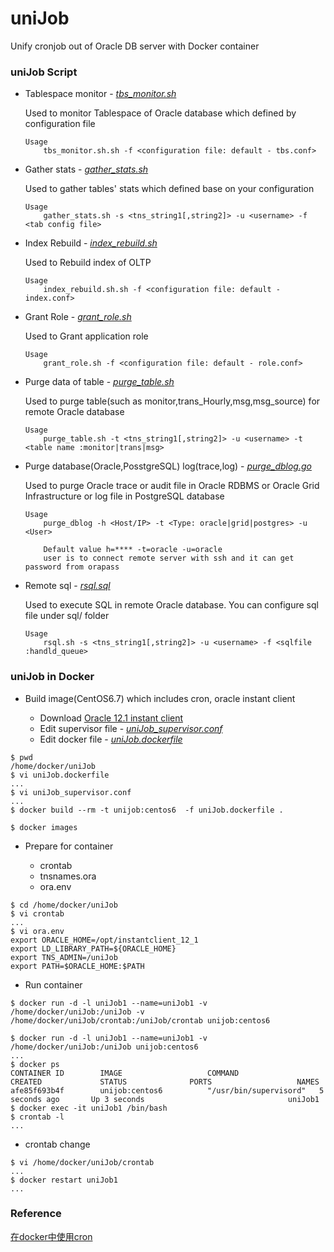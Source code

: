 # uniJob
Unify cronjob out of Oracle DB server with Docker container
 
### uniJob Script

* Tablespace monitor - *[tbs_monitor.sh](tbs_monitor.sh)*

	Used to monitor Tablespace of Oracle database which defined by configuration file  
	
	```
	Usage
		tbs_monitor.sh.sh -f <configuration file: default - tbs.conf>
	```
	
* Gather stats - *[gather_stats.sh](gather_stats.sh)*

	Used to gather tables' stats which defined base on your configuration
	
	```
	Usage
		gather_stats.sh -s <tns_string1[,string2]> -u <username> -f <tab config file>
	```
	
* Index Rebuild - *[index_rebuild.sh](index_rebuild.sh)*
	
	Used to Rebuild index of OLTP
	
	```
	Usage
		index_rebuild.sh.sh -f <configuration file: default - index.conf>
	```
	
* Grant Role - *[grant_role.sh](grant_role.sh)*

	Used to Grant application role
	
	```
	Usage 
		grant_role.sh -f <configuration file: default - role.conf>
	```
	
* Purge data of table - *[purge_table.sh](purge_table.sh)*

	Used to purge table(such as monitor,trans_Hourly,msg,msg_source) for remote Oracle database 
	
	```	
	Usage
		purge_table.sh -t <tns_string1[,string2]> -u <username> -t <table name :monitor|trans|msg>
	```
	
* Purge database(Oracle,PosstgreSQL) log(trace,log) - *[purge_dblog.go](purge_dblog.go)*

	Used to purge Oracle trace or audit file in Oracle RDBMS or Oracle Grid Infrastructure or log file in PostgreSQL database
	
	```
	Usage
		purge_dblog -h <Host/IP> -t <Type: oracle|grid|postgres> -u <User>
		
		Default value h=**** -t=oracle -u=oracle   
		user is to connect remote server with ssh and it can get password from orapass
	```	
* Remote sql - *[rsql.sql](rsql.sh)*
	
	Used to execute SQL in remote Oracle database. You can configure sql file under sql/ folder
	
	```
	Usage
		rsql.sh -s <tns_string1[,string2]> -u <username> -f <sqlfile :handld_queue>
	```
	
### uniJob in Docker

* Build image(CentOS6.7) which includes cron, oracle instant client

	- Download [Oracle 12.1 instant client](http://www.oracle.com/technetwork/topics/linuxx86-64soft-092277.html)
	- Edit supervisor file - *[uniJob_supervisor.conf](uniJob_supervisor.conf)*
	- Edit docker file - *[uniJob.dockerfile](uniJob.dockerfile)*
	
```command
$ pwd
/home/docker/uniJob
$ vi uniJob.dockerfile
...
$ vi uniJob_supervisor.conf
...
$ docker build --rm -t unijob:centos6  -f uniJob.dockerfile .

$ docker images

```

* Prepare for container

	- crontab
	- tnsnames.ora
	- ora.env
	
```command
$ cd /home/docker/uniJob
$ vi crontab
...
$ vi ora.env
export ORACLE_HOME=/opt/instantclient_12_1
export LD_LIBRARY_PATH=${ORACLE_HOME}
export TNS_ADMIN=/uniJob
export PATH=$ORACLE_HOME:$PATH
```

* Run container

```linux
$ docker run -d -l uniJob1 --name=uniJob1 -v /home/docker/uniJob:/uniJob -v /home/docker/uniJob/crontab:/uniJob/crontab unijob:centos6 

$ docker run -d -l uniJob1 --name=uniJob1 -v /home/docker/uniJob:/uniJob unijob:centos6 
...
$ docker ps 
CONTAINER ID        IMAGE                   COMMAND                  CREATED             STATUS              PORTS                   NAMES
afe85f693b4f        unijob:centos6          "/usr/bin/supervisord"   5 seconds ago       Up 3 seconds                                uniJob1
$ docker exec -it uniJob1 /bin/bash
$ crontab -l
...
```

* crontab change

```shell
$ vi /home/docker/uniJob/crontab
...
$ docker restart uniJob1
...
```

### Reference

[在docker中使用cron](http://blog.wuliwala.net/2015/01/12/run-crond-in-container/)
